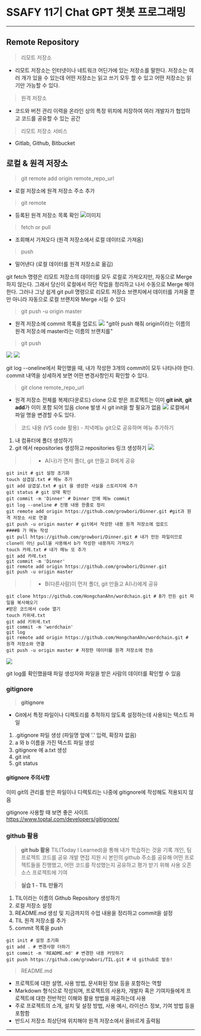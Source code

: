 # SSAFY 11기 Chat GPT 챗봇 프로그래밍
---
## Remote Repository
> 리모트 저장소
-  리모트 저장소는 인터넷이나 네트워크 어딘가에 있는 저장소를 말한다. 저장소는 여러 개가 있을 수 있는데 어떤 저장소는 읽고 쓰기 모두 할 수 있고 어떤 저장소는 읽기만 가능할 수 있다.
>원격 저장소
- 코드와 버전 관리 이력을 온라인 상의 특정 위치에 저장하여 여러 개발자가 협업하고 코드를 공유할 수 있는 공간
>리모트 저장소 서비스
- Gitlab, Github, Bitbucket

## 로컬 & 원격 저장소

> git remote add origin remote_repo_url
- 로컬 저장소에 원격 저장소 주소 추가
> git remote
- 등록된 원격 저장소 목록 확인
![이미지](https://velog.velcdn.com/images/lurelight/post/bff9e74f-f080-4086-80c3-731cf770c3eb/image.png)
> fetch or pull 
- 조회해서 가져오다 (원격 저장소에서 로컬 데이터로 가져옴)
> push
- 밀어낸다 (로컬 데이터를 원격 저장소로 옮김)

git fetch 명령은 리모트 저장소의 데이터를 모두 로컬로 가져오지만, 자동으로 Merge 하지 않는다. 그래서 당신이 로컬에서 하던 작업을 정리하고 나서 수동으로 Merge 해야 한다. 그러나 그냥 쉽게 git pull 명령으로 리모트 저장소 브랜치에서 데이터를 가져올 뿐만 아니라 자동으로 로컬 브랜치와 Merge 시킬 수 있다

> git push -u origin master
- 원격 저장소에 commit 목록을 업로드
![](https://velog.velcdn.com/images/lurelight/post/2ae753f8-93b7-4dbe-9733-547ec45ac00c/image.png)
"git아 push 해줘 origin이라는 이름의 원격 저장소에 master라는 이름의 브랜치를"

> git push

![](https://velog.velcdn.com/images/lurelight/post/4ee7e889-2426-405e-8b52-46130c1c313a/image.png)
![](https://velog.velcdn.com/images/lurelight/post/6f857949-60f4-400a-94b2-3889d7414518/image.png)

git log --oneline에서 확인했을 때, 내가 작성한 3개의 commit이 모두 나타나야 한다.
commit 내역을 상세하게 보면 어떤 변경사항인지 확인할 수 있다.

> git clone remote_repo_url
- 원격 저장소 전체를 복제(다운로드)
clone 으로 받은 프로젝트는 이미 **git init**, **git add**가 이미 포함 되어 있음
clone 발생 시 git init을 할 필요가 없음
![](https://velog.velcdn.com/images/lurelight/post/f3f3724b-85f1-4ddf-897d-40753d5e2c8a/image.png)
로컬에서 파일 명을 변경할 수도 있다.

>코드 내용 (VS code 활용) - 저녁메뉴 git으로 공유하며 메뉴 추가하기
1. 내 컴퓨터에 폴더 생성하기
2. git 에서 repositories 생성하고 repositories 링크 생성하기
![](https://velog.velcdn.com/images/lurelight/post/0c2232b8-42fb-4a01-8183-dab358f91853/image.png)
>>- A(나)가 먼저 폴더, git 만들고 B에게 공유
```
git init # git 설정 초기화
touch 삼겹살.txt # 메뉴 추가
git add 삼겹살.txt # git 을 생성한 사실을 스토리지에 추가
git status # git 상태 확인
git commit -m 'Dinner' # Dinner 안에 메뉴 commit
git log --oneline # 진행 내용 한줄로 정리
git remote add origin https://github.com/growbori/Dinner.git #git과 원격 저장소 서로 연결
git push -u origin master # git에서 작성한 내용 원격 저장소에 업로드
####B 가 메뉴 작성
git pull https://github.com/growbori/Dinner.git # 내가 만든 파일이므로 clone이 아닌 pull을 사용해서 b가 작성한 내용까지 가져오기
touch 카레.txt # 내가 메뉴 또 추가
git add 카레.txt
git commit -m 'Dinner'
git remote add origin https://github.com/growbori/Dinner.git
git push -u origin master
```
>>- B(다른사람)이 먼저 폴더, git 만들고 A(나)에게 공유
```
git clone https://github.com/HongchanAhn/wordchain.git # B가 만든 git 파일을 복사해오기
#받은 코드에서 code 열기
touch 키위새.txt
git add 키위새.txt
git commit -m 'wordchain'
git log
git remote add origin https://github.com/HongchanAhn/wordchain.git # 원격 저장소와 연결
git push -u origin master # 저장한 데이터를 원격 저장소에 전송 
```
![](https://velog.velcdn.com/images/lurelight/post/b1d93652-bd53-47a1-a97d-66a9b2a8bba0/image.png)

git log를 확인했을때 파일 생성자와 파일을 받은 사람의 데이터를 확인할 수 있음
### gitignore
> **gitignore**
- Git에서 특정 파일이나 디렉토리를 추적하지 않도록 설정하는데 사용되는 텍스트 파일
1. .gitignore 파일 생성 (파일명 앞에 '.' 입력, 확장자 없음)
2. a 와 b 이름을 가진 텍스트 파일 생성
3. gitignore 에 a.txt 생성
4. git init
5. git status
>
#### **gitignore 주의사항**
이미 git의 관리를 받은 파일이나 디렉토리는 나중에 gitignore에 작성해도 적용되지 않음
>
gitignore 사용할 때 보면 좋은 사이트
https://www.toptal.com/developers/gitignore/

### github 활용
> **git hub 활용**
TIL(Today I Learned)을 통해 내가 학습하는 것을 기록
개인, 팀 프로젝트 코드를 공유
개발 면접 지원 시 본인의 github 주소를 공유해 어떤 프로젝트들을 진행했고, 어떤 코드를 작성했는지 공유하고 평가 받기 위해 사용
오픈 소스 프로젝트에 기여

> **실습 1 - TIL 만들기**
1. TIL이라는 이름의 Github Repository 생성하기
2. 로컬 저장소 설정
3. README.md 생성 및 지금까지의 수업 내용을 정리하고 commit을 설정
4. TIL 원격 저장소를 추가
5. commit 목록을 push

```
git init # 설정 초기화
git add . # 변경사항 더하기
git commit -m 'README.md' # 변경한 내용 커밋하기
git push https://github.com/growbori/TIL.git # 내 github로 발송!
```
> README.md
- 프로젝트에 대한 설명, 사용 방법, 문서화된 정보 등을 포함하는 역할
- Markdown 형식으로 작성되며, 프로젝트의 사용자, 개발자 혹은 기여자들에게 프로젝트에 대한 전반적인 이해와 활용 방법을 제공하는데 사용
- 주로 프로젝트의 소개, 설치 및 설정 방법, 사용 예시, 라이선스 정보, 기여 방법 등을 포함함
- 반드시 저장소 최상단에 위치해야 원격 저장소에서 올바르게 출력됨

---















